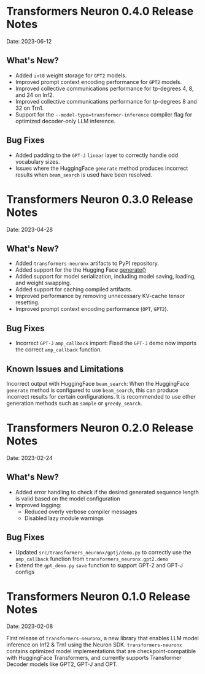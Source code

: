 # Transformers Neuron 0.4.0 Release Notes

Date: 2023-06-12

## What's New?

- Added ``int8`` weight storage for `GPT2` models.
- Improved prompt context encoding performance for `GPT2` models.
- Improved collective communications performance for tp-degrees 4, 8, and 24 on Inf2.
- Improved collective communications performance for tp-degrees 8 and 32 on Trn1.
- Support for the ``--model-type=transformer-inference`` compiler flag for optimized decoder-only LLM inference.

## Bug Fixes

- Added padding to the `GPT-J` ``linear`` layer to correctly handle odd vocabulary sizes.
- Issues where the HuggingFace `generate` method produces incorrect results when
`beam_search` is used have been resolved.


# Transformers Neuron 0.3.0 Release Notes

Date: 2023-04-28

## What's New?

- Added ``transformers-neuronx`` artifacts to PyPI repository.
- Added support for the the Hugging Face [generate()](https://huggingface.co/docs/transformers/v4.28.1/en/main_classes/text_generation#transformers.GenerationMixin.generate)
- Added support for model serialization, including model saving, loading, and
  weight swapping.
- Added support for caching compiled artifacts.
- Improved performance by removing unnecessary KV-cache tensor resetting.
- Improved prompt context encoding performance (`OPT`, `GPT2`).

## Bug Fixes

- Incorrect `GPT-J` ``amp_callback`` import: Fixed the `GPT-J` demo now imports the correct ``amp_callback`` function.

## Known Issues and Limitations

Incorrect output with HuggingFace `beam_search`: When the HuggingFace `generate` method is configured to use `beam_search`, this
can produce incorrect results for certain configurations. It is recommended to
use other generation methods such as `sample` or `greedy_search`.


# Transformers Neuron 0.2.0 Release Notes

Date: 2023-02-24

## What's New?
	 
- Added error handling to check if the desired generated sequence length is valid based on the model configuration
- Improved logging:
   - Reduced overly verbose compiler messages
   - Disabled lazy module warnings
	 
## Bug Fixes

- Updated `src/transformers_neuronx/gptj/demo.py` to correctly use the `amp_callback` function from `transformers_neuronx.gpt2.demo` 
- Extend the `gpt_demo.py` `save` function to support GPT-2 and GPT-J configs
	 
# Transformers Neuron 0.1.0 Release Notes

Date: 2023-02-08

First release of `transformers-neuronx`, a new library that enables LLM model inference on Inf2 & Trn1 using the Neuron SDK. `transformers-neuronx` contains optimized model implementations that are checkpoint-compatible with HuggingFace Transformers, and currently supports Transformer Decoder models like GPT2, GPT-J and OPT.